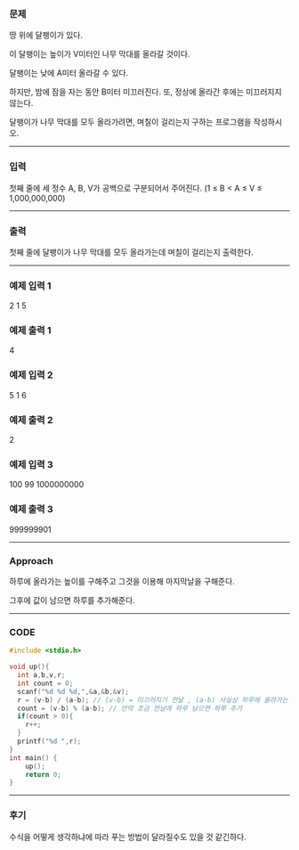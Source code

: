 ### 문제

땅 위에 달팽이가 있다.

이 달팽이는 높이가 V미터인 나무 막대를 올라갈 것이다.

달팽이는 낮에 A미터 올라갈 수 있다. 

하지만, 밤에 잠을 자는 동안 B미터 미끄러진다. 또, 정상에 올라간 후에는 미끄러지지 않는다.

달팽이가 나무 막대를 모두 올라가려면, 며칠이 걸리는지 구하는 프로그램을 작성하시오.

--------------------------------------------------------------------------------

### 입력

첫째 줄에 세 정수 A, B, V가 공백으로 구분되어서 주어진다. (1 ≤ B < A ≤ V ≤ 1,000,000,000)

--------------------------------------------------------------------------------

### 출력

첫째 줄에 달팽이가 나무 막대를 모두 올라가는데 며칠이 걸리는지 출력한다.

--------------------------------------------------------------------------------

### 예제 입력 1 

2 1 5

### 예제 출력 1 

4

### 예제 입력 2 

5 1 6

### 예제 출력 2 

2

### 예제 입력 3 

100 99 1000000000

### 예제 출력 3

999999901

--------------------------------------------------------------------------------

### Approach

하루에 올라가는 높이를 구해주고 그것을 이용해 마지막날을 구해준다.

그후에 값이 남으면 하루를 추가해준다.

--------------------------------------------------------------------------------

### CODE
```C
#include <stdio.h>

void up(){
  int a,b,v,r;
  int count = 0;
  scanf("%d %d %d,",&a,&b,&v);
  r = (v-b) / (a-b); // (v-b) = 미끄러지기 전날 , (a-b) 사실상 하루에 올라가는 높이
  count = (v-b) % (a-b); // 만약 조금 전날에 하루 남으면 하루 추가
  if(count > 0){
    r++;
  }
  printf("%d ",r);
}
int main() {
    up();
    return 0;
}
```

--------------------------------------------------------------------------------

### 후기

수식을 어떻게 생각하냐에 따라 푸는 방법이 달라질수도 있을 것 같긴하다.
